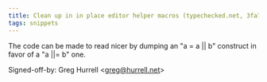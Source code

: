 ```yaml
---
title: Clean up in in place editor helper macros (typechecked.net, 3fa763d)
tags: snippets
---
```


The code can be made to read nicer by dumping an "a = a || b" construct in favor of a "a ||= b" one.

Signed-off-by: Greg Hurrell &lt;greg@hurrell.net&gt;
